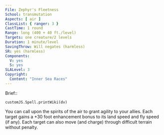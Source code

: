 ```yaml
---
File: Zephyr's Fleetness
School: transmutation
Aspects: [ air ]
ClassList: { ranger: 3 }
CastTime: 1 round
Range: long (400 + 40 ft./level)
Targets: one creature/2 levels
Duration: 1 minute/level
SavingThrow: Will negates (harmless)
SR: yes (harmless)
Components:
  V: yes
  S: yes
SLALevel: 3
Copyright:
  Content: "Inner Sea Races"
---
```

Brief:: 

```dataviewjs
customJS.Spell.printWiki(dv)
```

You can call upon the spirits of the air to grant agility to your allies. Each target gains a +30 foot enhancement bonus to its land speed and fly speed (if any). Each target can also move (and charge) through difficult terrain without penalty.
